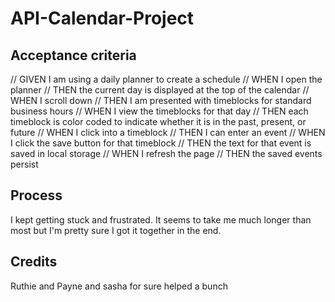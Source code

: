 # API-Calendar-Project

## Acceptance criteria
// GIVEN I am using a daily planner to create a schedule
// WHEN I open the planner
// THEN the current day is displayed at the top of the calendar
// WHEN I scroll down
// THEN I am presented with timeblocks for standard business hours
// WHEN I view the timeblocks for that day
// THEN each timeblock is color coded to indicate whether it is in the past, present, or future
// WHEN I click into a timeblock
// THEN I can enter an event
// WHEN I click the save button for that timeblock
// THEN the text for that event is saved in local storage
// WHEN I refresh the page
// THEN the saved events persist

## Process
I kept getting stuck and frustrated.  It seems to take me much longer than most but I'm pretty sure I got it together in the end.

## Credits
Ruthie and Payne and sasha for sure helped a bunch